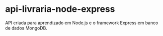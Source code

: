 # api-livraria-node-express
 API criada para aprendizado em Node.js e o framework Express em banco de dados MongoDB.
